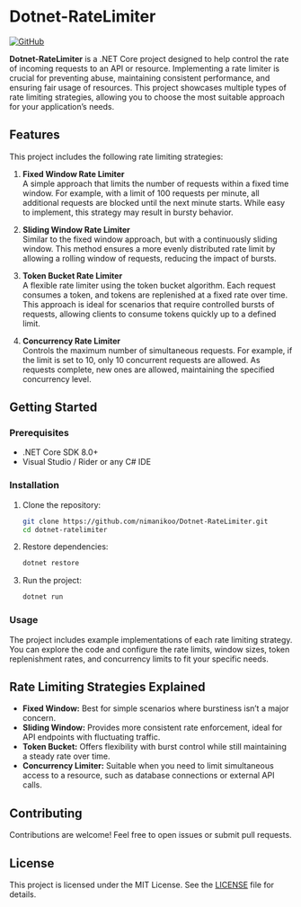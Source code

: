 

# Dotnet-RateLimiter

[![GitHub](https://img.shields.io/badge/Repository-GitHub-blue)](https://github.com/nimanikoo/Dotnet-RateLimiter)

**Dotnet-RateLimiter** is a .NET Core project designed to help control the rate of incoming requests to an API or resource. Implementing a rate limiter is crucial for preventing abuse, maintaining consistent performance, and ensuring fair usage of resources. This project showcases multiple types of rate limiting strategies, allowing you to choose the most suitable approach for your application’s needs.

## Features

This project includes the following rate limiting strategies:

1. **Fixed Window Rate Limiter**  
   A simple approach that limits the number of requests within a fixed time window. For example, with a limit of 100 requests per minute, all additional requests are blocked until the next minute starts. While easy to implement, this strategy may result in bursty behavior.

2. **Sliding Window Rate Limiter**  
   Similar to the fixed window approach, but with a continuously sliding window. This method ensures a more evenly distributed rate limit by allowing a rolling window of requests, reducing the impact of bursts.

3. **Token Bucket Rate Limiter**  
   A flexible rate limiter using the token bucket algorithm. Each request consumes a token, and tokens are replenished at a fixed rate over time. This approach is ideal for scenarios that require controlled bursts of requests, allowing clients to consume tokens quickly up to a defined limit.

4. **Concurrency Rate Limiter**  
   Controls the maximum number of simultaneous requests. For example, if the limit is set to 10, only 10 concurrent requests are allowed. As requests complete, new ones are allowed, maintaining the specified concurrency level.

## Getting Started

### Prerequisites

- .NET Core SDK 8.0+
- Visual Studio / Rider or any C# IDE

### Installation

1. Clone the repository:

   ```bash
   git clone https://github.com/nimanikoo/Dotnet-RateLimiter.git
   cd dotnet-ratelimiter
   ```

2. Restore dependencies:

   ```bash
   dotnet restore
   ```

3. Run the project:

   ```bash
   dotnet run
   ```

### Usage

The project includes example implementations of each rate limiting strategy. You can explore the code and configure the rate limits, window sizes, token replenishment rates, and concurrency limits to fit your specific needs.

## Rate Limiting Strategies Explained

- **Fixed Window:** Best for simple scenarios where burstiness isn’t a major concern.
- **Sliding Window:** Provides more consistent rate enforcement, ideal for API endpoints with fluctuating traffic.
- **Token Bucket:** Offers flexibility with burst control while still maintaining a steady rate over time.
- **Concurrency Limiter:** Suitable when you need to limit simultaneous access to a resource, such as database connections or external API calls.

## Contributing

Contributions are welcome! Feel free to open issues or submit pull requests.

## License

This project is licensed under the MIT License. See the [LICENSE](./LICENSE) file for details.


